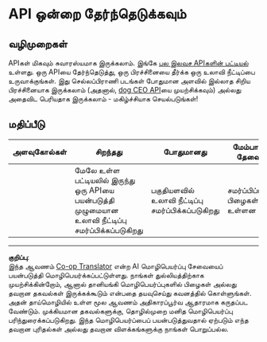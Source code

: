 <!--
CO_OP_TRANSLATOR_METADATA:
{
  "original_hash": "a0c78d1dd9d1acdbf7f52e7cc3ebe1a7",
  "translation_date": "2025-10-11T12:21:35+00:00",
  "source_file": "5-browser-extension/2-forms-browsers-local-storage/assignment.md",
  "language_code": "ta"
}
-->
# API ஒன்றை தேர்ந்தெடுக்கவும்

## வழிமுறைகள்

APIகள் மிகவும் சுவாரஸ்யமாக இருக்கலாம். இங்கே [பல இலவச APIகளின் பட்டியல்](https://github.com/public-apis/public-apis) உள்ளது. ஒரு APIயை தேர்ந்தெடுத்து, ஒரு பிரச்சினையை தீர்க்க ஒரு உலாவி நீட்டிப்பை உருவாக்குங்கள். இது செல்லப்பிராணி படங்கள் போதுமான அளவில் இல்லாத சிறிய பிரச்சினையாக இருக்கலாம் (அதனால், [dog CEO API](https://dog.ceo/dog-api/)யை முயற்சிக்கவும்) அல்லது அதைவிட பெரியதாக இருக்கலாம் - மகிழ்ச்சியாக செயல்படுங்கள்!

## மதிப்பீடு

| அளவுகோல்கள் | சிறந்தது                                                                     | போதுமானது                              | மேம்பாடு தேவை           |
| ----------- | -------------------------------------------------------------------------- | -------------------------------------- | ----------------------- |
|             | மேலே உள்ள பட்டியலில் இருந்து ஒரு APIயை பயன்படுத்தி முழுமையான உலாவி நீட்டிப்பு சமர்ப்பிக்கப்படுகிறது | பகுதியளவில் உலாவி நீட்டிப்பு சமர்ப்பிக்கப்படுகிறது | சமர்ப்பிப்பில் பிழைகள் உள்ளன |

---

**குறிப்பு**:  
இந்த ஆவணம் [Co-op Translator](https://github.com/Azure/co-op-translator) என்ற AI மொழிபெயர்ப்பு சேவையைப் பயன்படுத்தி மொழிபெயர்க்கப்பட்டுள்ளது. நாங்கள் துல்லியத்திற்காக முயற்சிக்கின்றோம், ஆனால் தானியங்கி மொழிபெயர்ப்புகளில் பிழைகள் அல்லது தவறான தகவல்கள் இருக்கக்கூடும் என்பதை தயவுசெய்து கவனத்தில் கொள்ளுங்கள். அதன் தாய்மொழியில் உள்ள மூல ஆவணம் அதிகாரப்பூர்வ ஆதாரமாக கருதப்பட வேண்டும். முக்கியமான தகவல்களுக்கு, தொழில்முறை மனித மொழிபெயர்ப்பு பரிந்துரைக்கப்படுகிறது. இந்த மொழிபெயர்ப்பைப் பயன்படுத்துவதால் ஏற்படும் எந்த தவறான புரிதல்கள் அல்லது தவறான விளக்கங்களுக்கு நாங்கள் பொறுப்பல்ல.